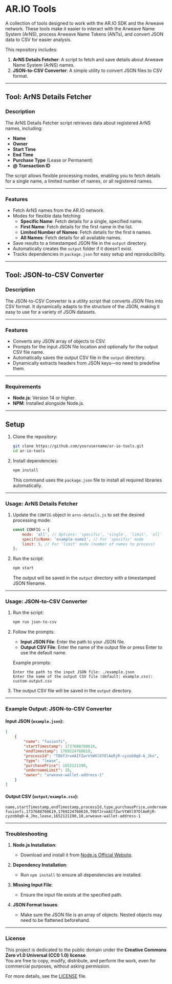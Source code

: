 # AR.IO Tools

A collection of tools designed to work with the AR.IO SDK and the Arweave network. These tools make it easier to interact with the Arweave Name System (ArNS), process Arweave Name Tokens (ANTs), and convert JSON data to CSV for easier analysis.

This repository includes:

1. **ArNS Details Fetcher**: A script to fetch and save details about Arweave Name System (ArNS) names.
2. **JSON-to-CSV Converter**: A simple utility to convert JSON files to CSV format.

---

## Tool: ArNS Details Fetcher

### Description

The ArNS Details Fetcher script retrieves data about registered ArNS names, including:

- **Name**
- **Owner**
- **Start Time**
- **End Time**
- **Purchase Type** (Lease or Permanent)
- **@ Transaction ID**

The script allows flexible processing modes, enabling you to fetch details for a single name, a limited number of names, or all registered names.

---

### Features

- Fetch ArNS names from the AR.IO network.
- Modes for flexible data fetching:
  - **Specific Name**: Fetch details for a single, specified name.
  - **First Name**: Fetch details for the first name in the list.
  - **Limited Number of Names**: Fetch details for the first `N` names.
  - **All Names**: Fetch details for all available names.
- Save results to a timestamped JSON file in the `output` directory.
- Automatically creates the `output` folder if it doesn’t exist.
- Tracks dependencies in `package.json` for easy setup and reproducibility.

---

## Tool: JSON-to-CSV Converter

### Description

The JSON-to-CSV Converter is a utility script that converts JSON files into CSV format. It dynamically adapts to the structure of the JSON, making it easy to use for a variety of JSON datasets.

---

### Features

- Converts any JSON array of objects to CSV.
- Prompts for the input JSON file location and optionally for the output CSV file name.
- Automatically saves the output CSV file in the `output` directory.
- Dynamically extracts headers from JSON keys—no need to predefine them.

---

### Requirements

- **Node.js**: Version 14 or higher.
- **NPM**: Installed alongside Node.js.

---

## Setup

1. Clone the repository:
   ```bash
   git clone https://github.com/yourusername/ar-io-tools.git
   cd ar-io-tools
   ```

2. Install dependencies:
   ```bash
   npm install
   ```

   This command uses the `package.json` file to install all required libraries automatically.

---

### Usage: ArNS Details Fetcher

1. Update the `CONFIG` object in `arns-details.js` to set the desired processing mode:
   ```javascript
   const CONFIG = {
       mode: 'all', // Options: 'specific', 'single', 'limit', 'all'
       specificName: 'example-name1', // For 'specific' mode
       limit: 5, // For 'limit' mode (number of names to process)
   };
   ```

2. Run the script:
   ```bash
   npm start
   ```

   The output will be saved in the `output` directory with a timestamped JSON filename.

---

### Usage: JSON-to-CSV Converter

1. Run the script:
   ```bash
   npm run json-to-csv
   ```

2. Follow the prompts:
   - **Input JSON File**: Enter the path to your JSON file.
   - **Output CSV File**: Enter the name of the output file or press Enter to use the default name.

   Example prompts:
   ```plaintext
   Enter the path to the input JSON file: ./example.json
   Enter the name of the output CSV file (default: example.csv): custom-output.csv
   ```

3. The output CSV file will be saved in the `output` directory.

---

### Example Output: JSON-to-CSV Converter

#### Input JSON (`example.json`):
```json
[
    {
        "name": "fusionfi",
        "startTimestamp": 1737688760619,
        "endTimestamp": 1769224760619,
        "processId": "T0bTJrxmAIfZwrVtWXl97OlAeRjR-cyzobOq0-A_Jho",
        "type": "lease",
        "purchasePrice": 1652121190,
        "undernameLimit": 10,
        "owner": "arweave-wallet-address-1"
    }
]
```

#### Output CSV (`output/example.csv`):
```csv
name,startTimestamp,endTimestamp,processId,type,purchasePrice,undernameLimit,owner
fusionfi,1737688760619,1769224760619,T0bTJrxmAIfZwrVtWXl97OlAeRjR-cyzobOq0-A_Jho,lease,1652121190,10,arweave-wallet-address-1
```

---

### Troubleshooting

1. **Node.js Installation**:
   - Download and install it from [Node.js Official Website](https://nodejs.org).

2. **Dependency Installation**:
   - Run `npm install` to ensure all dependencies are installed.

3. **Missing Input File**:
   - Ensure the input file exists at the specified path.

4. **JSON Format Issues**:
   - Make sure the JSON file is an array of objects. Nested objects may need to be flattened beforehand.

---

### License

This project is dedicated to the public domain under the **Creative Commons Zero v1.0 Universal (CC0 1.0) license**.  
You are free to copy, modify, distribute, and perform the work, even for commercial purposes, without asking permission.

For more details, see the [LICENSE](LICENSE) file.